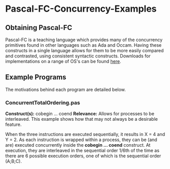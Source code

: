 # Pascal-FC-Concurrency-Examples

## Obtaining Pascal-FC
Pascal-FC is a teaching language which provides many of the concurrency primitives found in other languages such as Ada and Occam. Having these constructs in a single language allows for them to be more easily compared and contrasted, using consistent syntactic constructs. Downloads for implementations on a range of OS's can be found [here](https://www-users.cs.york.ac.uk/burns/pf.html).

## Example Programs
The motivations behind each program are detailed below.

### ConcurrentTotalOrdering.pas
**Construct(s):**  cobegin ... coend
**Relevance:** Allows for processes to be interleaved. This example shows how that may not always be a desirable feature.

When the three instructions are executed sequentially, it results in X = 4 and Y = 2. As each instruction is wrapped within a process, they can be (and are) executed concurrently inside the **cobegin ... coend** construct. At execution, they are interleaved in the sequential order 1/6th of the time as there are 6 possible execution orders, one of which is the sequential order (A;B;C).
